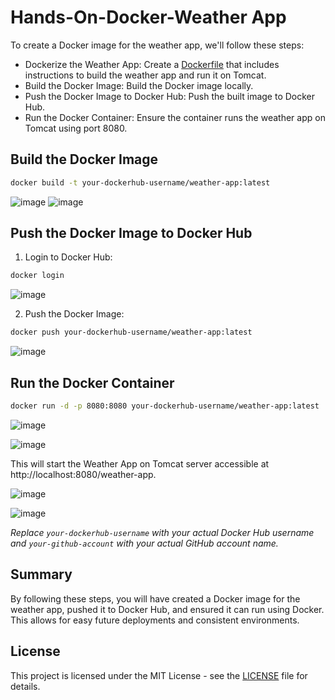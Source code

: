 # Hands-On-Docker-Weather App

To create a Docker image for the weather app, we'll follow these steps:

- Dockerize the Weather App: Create a [Dockerfile](./Dockerfile) that includes instructions to build the weather app and run it on Tomcat.
- Build the Docker Image: Build the Docker image locally.
- Push the Docker Image to Docker Hub: Push the built image to Docker Hub.
- Run the Docker Container: Ensure the container runs the weather app on Tomcat using port 8080.

## Build the Docker Image

```sh
docker build -t your-dockerhub-username/weather-app:latest
```
![image](https://github.com/user-attachments/assets/ddacf33a-3d31-4c21-abb6-5f0e02fdae4b)
![image](https://github.com/user-attachments/assets/5503f29b-f283-4db6-91f6-99bdb9babbf8)

## Push the Docker Image to Docker Hub

1. Login to Docker Hub:

```sh
docker login
```
![image](https://github.com/user-attachments/assets/ac73df79-8b68-4c50-9d22-c77637ee6bde)

2. Push the Docker Image:

```sh
docker push your-dockerhub-username/weather-app:latest
```
![image](https://github.com/user-attachments/assets/e9b71cd6-ebb0-4c7f-a207-da0c44bde9d7)

## Run the Docker Container

```sh
docker run -d -p 8080:8080 your-dockerhub-username/weather-app:latest
```
![image](https://github.com/user-attachments/assets/b44d6d54-6456-4241-95cb-7d97074c8626)

![image](https://github.com/user-attachments/assets/bd8f6517-2d8d-4efb-a2dc-76d6ba81445a)


This will start the Weather App on Tomcat server accessible at http://localhost:8080/weather-app.

![image](https://github.com/user-attachments/assets/8491850b-37f0-4748-8b4e-0cb8e5784f37)

![image](https://github.com/user-attachments/assets/bfc9917c-a267-4953-b492-8061636d5847)


*Replace `your-dockerhub-username` with your actual Docker Hub username and `your-github-account` with your actual GitHub account name.*

## Summary

By following these steps, you will have created a Docker image for the weather app, pushed it to Docker Hub, and ensured it can run using Docker. 
This allows for easy future deployments and consistent environments.

## License
This project is licensed under the MIT License - see the [LICENSE](./LICENSE) file for details.





